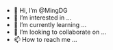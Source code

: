 - 👋 Hi, I’m @MingDG
- 👀 I’m interested in ...
- 🌱 I’m currently learning ...
- 💞️ I’m looking to collaborate on ...
- 📫 How to reach me ...

<!---
MingDG/MingDG is a ✨ special ✨ repository because its `README.md` (this file) appears on your GitHub profile.
You can click the Preview link to take a look at your changes.
--->
